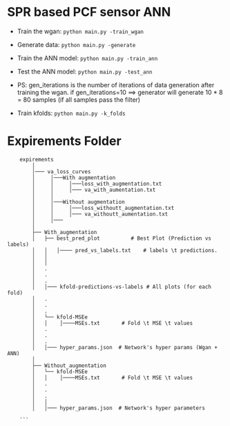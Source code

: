 # SPR based PCF sensor ANN

- Train the wgan: `python main.py -train_wgan`

- Generate data: `python main.py -generate`

- Train the ANN model: `python main.py -train_ann`

- Test the ANN model: `python main.py -test_ann`

- PS: gen_iterations is the number of iterations of data generation after training the wgan. if gen_iterations=10 ==> generator will generate 10 * 8 = 80 samples (if all samples pass the filter)

- Train kfolds: `python main.py -k_folds`

# Expirements Folder

```
    expirements
        │
        │─── va_loss_curves
        │     │───With augmentation
        │     │     │───loss_with_augmentation.txt
        │     │     │─── va_with_aumentation.txt
        │     │
        │     │───Without augmentation
        │     │     │───loss_withoutt_augmentation.txt
        │     │     │─── va_withoutt_aumentation.txt
        │     │───
        │
        ├── With_augmentation
        │   ├── best_pred_plot          # Best Plot (Prediction vs labels)
        │   │   │──── pred_vs_labels.txt    # labels \t predictions.
        │   │
        │   │
        │   .
        │   .
        │   .
        │   │─── kfold-predictions-vs-labels # All plots (for each fold)
        │   .
        │   .
        │   .
        │   └── kfold-MSEe
        │   │    │────MSEs.txt       # Fold \t MSE \t values
        │   .
        │   .
        │   .
        │   │─── hyper_params.json  # Network's hyper params (Wgan + ANN)
        │
        ├── Without_augmentation
        │   └── kfold-MSEe
        │   │    │────MSEs.txt       # Fold \t MSE \t values
        │   .
        │   .
        │   .
        │   │
        │   │─── hyper_params.json  # Network's hyper parameters

    ```

